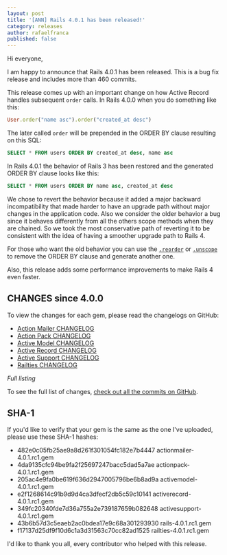 ```yaml
---
layout: post
title: '[ANN] Rails 4.0.1 has been released!'
category: releases
author: rafaelfranca
published: false
---
```


Hi everyone,

I am happy to announce that Rails 4.0.1 has been released. This is a bug fix release and
includes more than 460 commits.

This release comes up with an important change on how Active Record handles subsequent `order` calls.
In Rails 4.0.0 when you do something like this:

```ruby
User.order("name asc").order("created_at desc")
```

The later called `order` will be prepended in the ORDER BY clause resulting on this SQL:

```sql
SELECT * FROM users ORDER BY created_at desc, name asc
```

In Rails 4.0.1 the behavior of Rails 3 has been restored and the generated ORDER BY clause
looks like this:

```sql
SELECT * FROM users ORDER BY name asc, created_at desc
```

We chose to revert the behavior because it added a major backward incompatibility that made
harder to have an upgrade path without major changes in the application code. Also we consider
the older behavior a bug since it behaves differently from all the others scope methods when they
are chained. So we took the most conservative path of reverting it to be consistent with the idea
of having a smoother upgrade path to Rails 4.

For those who want the old behavior you can use the [`.reorder`](http://api.rubyonrails.org/classes/ActiveRecord/QueryMethods.html#method-i-reorder)
or [`.unscope`](http://api.rubyonrails.org/classes/ActiveRecord/QueryMethods.html#method-i-unscope)
to remove the ORDER BY clause and generate another one.

Also, this release adds some performance improvements to make Rails 4 even faster.

## CHANGES since 4.0.0

To view the changes for each gem, please read the changelogs on GitHub:

* [Action Mailer CHANGELOG](https://github.com/rails/rails/blob/v4.0.1/actionmailer/CHANGELOG.md)
* [Action Pack CHANGELOG](https://github.com/rails/rails/blob/v4.0.1/actionpack/CHANGELOG.md)
* [Active Model CHANGELOG](https://github.com/rails/rails/blob/v4.0.1/activemodel/CHANGELOG.md)
* [Active Record CHANGELOG](https://github.com/rails/rails/blob/v4.0.1/activerecord/CHANGELOG.md)
* [Active Support CHANGELOG](https://github.com/rails/rails/blob/v4.0.1/activesupport/CHANGELOG.md)
* [Railties CHANGELOG](https://github.com/rails/rails/blob/v4.0.1/railties/CHANGELOG.md)

*Full listing*

To see the full list of changes, [check out all the commits on
GitHub](https://github.com/rails/rails/compare/v4.0.0...v4.0.1).

## SHA-1

If you'd like to verify that your gem is the same as the one I've uploaded,
please use these SHA-1 hashes:

* 482e0c05fb25ae9a8d261f301054fc182e7b4447  actionmailer-4.0.1.rc1.gem
* 4da9135cfc94be9fa2f25697247bacc5dad5a7ae  actionpack-4.0.1.rc1.gem
* 205ac4e9fa0be619f636d2947005796be6b8ad9a  activemodel-4.0.1.rc1.gem
* e2f1268614c91b9d9d4ca3dfecf2db5c59c10141  activerecord-4.0.1.rc1.gem
* 349fc20340fde7d36a755a2e739187659b082648  activesupport-4.0.1.rc1.gem
* 43b6b57d3c5eaeb2ac0bdea17e9c68a301293930  rails-4.0.1.rc1.gem
* f17137d25df9f10d6c1a3d31563c70cc82ad1525  railties-4.0.1.rc1.gem

I'd like to thank you all, every contributor who helped with this release.
